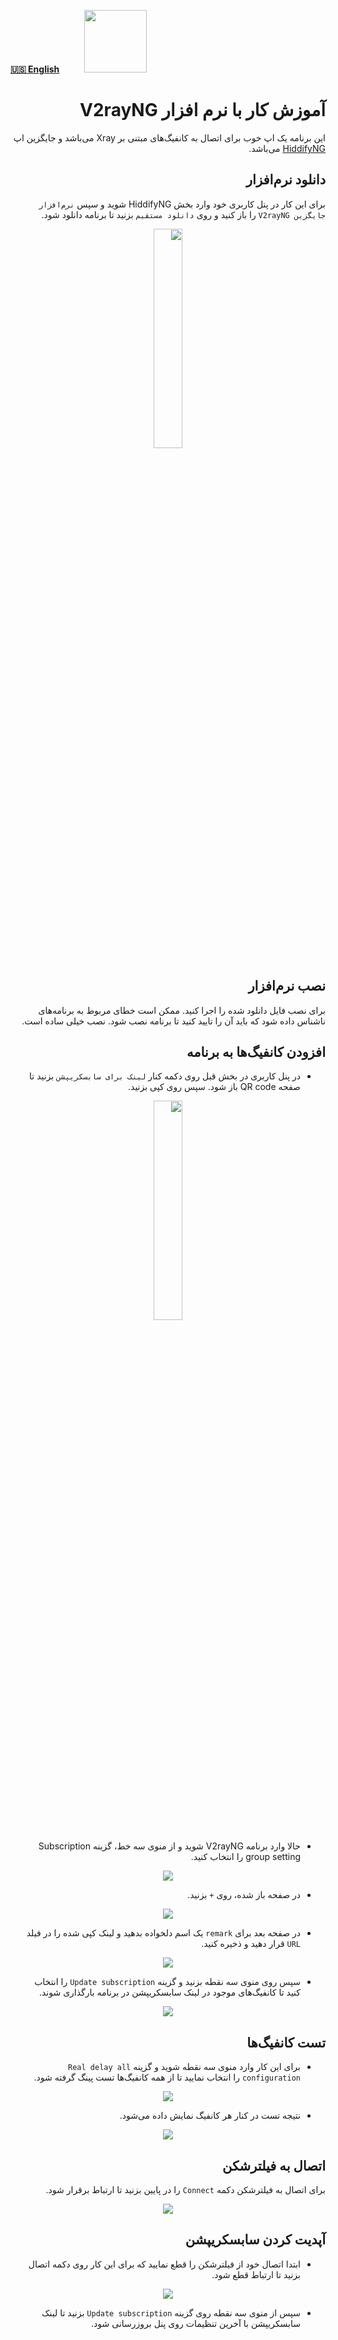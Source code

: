 [**🇺🇸 English**](https://docs.hiddify.com/Hiddify-Manager.wiki/Tutorial-for-V2rayNG-app)&nbsp;&nbsp;&nbsp;&nbsp;&nbsp;&nbsp;&nbsp;&nbsp;&nbsp;&nbsp;<a href="https://github.com/hiddify/hiddify-config/wiki/%D9%87%D9%85%D9%87-%D8%A2%D9%85%D9%88%D8%B2%D8%B4%E2%80%8C%D9%87%D8%A7-%D9%88-%D9%88%DB%8C%D8%AF%D8%A6%D9%88%D9%87%D8%A7"><img width="100" src="https://github.com/hiddify/hiddify-config/assets/125398461/3704cd84-eee6-4c45-abe7-3c02936bbebb" /></a>

<div dir="rtl" markdown="1">

# آموزش کار با نرم افزار V2rayNG

این برنامه یک اپ خوب برای اتصال به کانفیگ‌های مبتنی بر Xray می‌باشد و جایگزین اپ [HiddifyNG](https://github.com/hiddify/hiddify-config/wiki/%D8%A2%D9%85%D9%88%D8%B2%D8%B4-%DA%A9%D8%A7%D8%B1-%D8%A8%D8%A7-%D9%86%D8%B1%D9%85%E2%80%8C%D8%A7%D9%81%D8%B2%D8%A7%D8%B1-HiddifyNG) می‌باشد.

## دانلود نرم‌افزار

برای این کار در پنل کاربری خود وارد بخش HiddifyNG شوید و سپس `نرم‌افزار جایگزین V2rayNG` را باز کنید و روی `دانلود مستقیم` بزنید تا برنامه دانلود شود.

<div align=center markdown=1>
<img width=30% src="https://github.com/hiddify/hiddify-config/assets/125398461/39010cbd-1ccf-4867-b419-53b5a87d55f2" />
</div>

## نصب نرم‌افزار

برای نصب فایل دانلود شده را اجرا کنید. ممکن است خطای مربوط به برنامه‌های ناشناس داده شود که باید آن را تایید کنید تا برنامه نصب شود. نصب خیلی ساده است.

## افزودن کانفیگ‌ها به برنامه

- در پنل کاربری در بخش قبل روی دکمه کنار `لینک برای سابسکریپشن` بزنید تا صفحه QR code باز شود. سپس روی کپی بزنید.
<div align=center markdown=1>
<img width=30% src="https://github.com/hiddify/hiddify-config/assets/125398461/0bd7cdb5-79f1-414e-869b-13377435c472" />
</div>

- حالا وارد برنامه V2rayNG شوید و از منوی سه خط، گزینه Subscription group setting را انتخاب کنید.

<div align=center markdown=1>
<img src="https://github.com/hiddify/hiddify-config/assets/125398461/6363d390-30c9-4db9-a64d-15605ba11824" />
</div>

- در صفحه باز شده، روی `+` بزنید.

<div align=center markdown=1>
<img src="https://github.com/hiddify/hiddify-config/assets/125398461/98439a04-bce3-4d21-af7b-d0aae957f14a" />
</div>

- در صفحه بعد برای `remark` یک اسم دلخواده بدهید و لینک کپی شده را در فیلد `URL` قرار دهید و ذخیره کنید.

<div align=center markdown=1>
<img src="https://github.com/hiddify/hiddify-config/assets/125398461/572e8384-9284-4801-a631-0621718393c9" />
</div>

- سپس روی منوی سه نقطه بزنید و گزینه `Update subscription` را انتخاب کنید تا کانفیگ‌های موجود در لینک سابسکریپشن در برنامه بارگذاری شوند.

<div align=center markdown=1>
<img src="https://github.com/hiddify/hiddify-config/assets/125398461/64a1f43c-b8fc-4f46-8206-1357ad5394db" />
</div>

## تست کانفیگ‌ها

- برای این کار وارد منوی سه نقطه شوید و گزینه `Real delay all configuration` را انتخاب نمایید تا از همه کانفیگ‌ها تست پینگ گرفته شود.

<div align=center markdown=1>
<img src="https://github.com/hiddify/hiddify-config/assets/125398461/17406ecc-e22b-4acc-9fdc-ac2c182741e4" />
</div>

- نتیجه تست در کنار هر کانفیگ نمایش داده می‌شود.

<div align=center markdown=1>
<img src="https://github.com/hiddify/hiddify-config/assets/125398461/5ac550c5-6387-4f1c-841c-935fc58f65cd" />
</div>

## اتصال به فیلترشکن

برای اتصال به فیلترشکن دکمه `Connect` را در پایین بزنید تا ارتباط برقرار شود.

<div align=center markdown=1>
<img src="https://github.com/hiddify/hiddify-config/assets/125398461/11b6f98b-406a-4007-8125-11a8128a2187" />
</div>

## آپدیت کردن سابسکریپشن

- ابتدا اتصال خود از فیلترشکن را قطع نمایید که برای این کار روی دکمه اتصال بزنید تا ارتباط قطع شود.

<div align=center markdown=1>
<img src="https://github.com/hiddify/hiddify-config/assets/125398461/9fb9c6d8-852c-48fc-9c18-8fd59ca899af" />
</div>

- سپس از منوی سه نقطه روی گزینه `Update subscription` بزنید تا لینک سابسکریپشن با آخرین تنظیمات روی پنل بروزرسانی شود.
